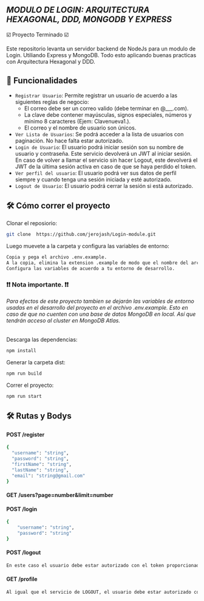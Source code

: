 ## <em> MODULO DE LOGIN: ARQUITECTURA HEXAGONAL, DDD, MONGODB Y EXPRESS </em>
☑️ Proyecto Terminado ☑️

Este repositorio levanta un servidor backend de NodeJs para un modulo de Login. Utiliando Express y MongoDB. Todo esto aplicando buenas practicas con Arquitectura Hexagonal y DDD.

## 📔 Funcionalidades

- `Registrar Usuario`: Permite registrar un usuario de acuerdo a las siguientes reglas de negocio: 
    - El correo debe ser un correo valido (debe terminar en @___.com).
    - La clave debe contener mayúsculas, signos especiales, números y mínimo 8 caracteres (Ejem: Clavenueva1.).
    - El correo y el nombre de usuario son únicos.
- `Ver Lista de Usuarios`: Se podrá acceder a la lista de usuarios con paginación. No hace falta estar autorizado.
- `Login de Usuario`: El usuario podrá iniciar sesión son su nombre de usuario y contraseña. Este servicio devolverá un JWT al iniciar sesión. En caso de volver a llamar el servicio sin hacer Logout, este devolverá el JWT de la última sesión activa en caso de que se haya perdido el token.
- `Ver perfil del usuario`: El usuario podrá ver sus datos de perfil siempre y cuando tenga una sesión iniciada y esté autorizado.
- `Logout de Usuario`: El usuario podrá cerrar la sesión si está autorizado.

## 🛠️ Cómo correr el proyecto

Clonar el reposiorio:
```bash
git clone  https://github.com/jerojash/Login-module.git
```
Luego muevete a la carpeta y configura las variables de entorno:
```bash
Copia y pega el archivo .env.example.
A la copia, elimina la extension .example de modo que el nombre del archivo quede: '.env'.
Configura las variables de acuerdo a tu entorno de desarrollo.
```
### ❗❗ Nota importante. ❗❗
###### Para efectos de este proyecto tambien se dejarán las variables de entorno usadas en el desarrollo del proyecto en el archivo .env.example. Esto en caso de que no cuenten con una base de datos MongoDB en local. Así que tendrán acceso al cluster en MongoDB Atlas.

 Descarga las dependencias:
```bash
npm install
```
 Generar la carpeta dist:
```bash
npm run build
```
Correr el proyecto:
```bash
npm run start
```



## 🛠️ Rutas y Bodys
#### POST /register
```bash
{
  "username": "string",
  "password": "string",
  "firstName": "string",
  "lastName": "string",
  "email": "string@gmail.com"
}
```
#### GET /users?page=number&limit=number
#### POST /login
```bash
{
    "username": "string",
    "password": "string"
}
```
#### POST /logout
```bash
En este caso el usuario debe estar autorizado con el token proporcionado en el Login.
```

#### GET /profile
```bash
Al igual que el servicio de LOGOUT, el usuario debe estar autorizado con el token proporcionado en el Login.
```

